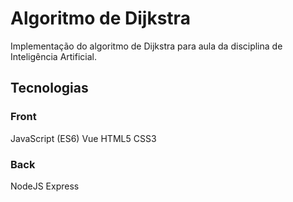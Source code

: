 # Algoritmo de Dijkstra
Implementação do algoritmo de Dijkstra para aula da disciplina de Inteligência Artificial.

## Tecnologias
### Front
JavaScript (ES6)
Vue
HTML5
CSS3
### Back
NodeJS
Express
